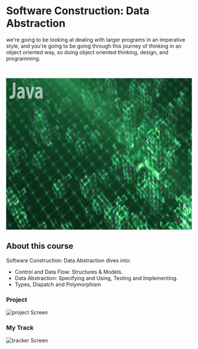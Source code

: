 # Software Construction: Data Abstraction

we're going to be looking at dealing with larger programs in an imperative style, and you're going to be going through this journey of thinking in an object oriented way, so doing object oriented thinking, design, and programming.

<p>
<br /> <div class="separator" style="clear: both; text-align: center;"> <a href=""><img alt="" border="0" height="411" src="./screens/softconst1-v4_378x225.jpg" width="911" /></a></div>
</p>

## About this course

Software Construction: Data Abstraction dives into:

- Control and Data Flow: Structures & Models.
- Data Abstraction: Specifying and Using, Testing and Implementing.
- Types, Dispatch and Polymorphism

### **Project**

![project Screen](./screens/)

### **My Track**

![tracker Screen](./screens/)
